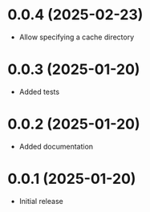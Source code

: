 # 0.0.4 (2025-02-23)

- Allow specifying a cache directory

# 0.0.3 (2025-01-20)

- Added tests

# 0.0.2 (2025-01-20)

- Added documentation

# 0.0.1 (2025-01-20)

- Initial release
